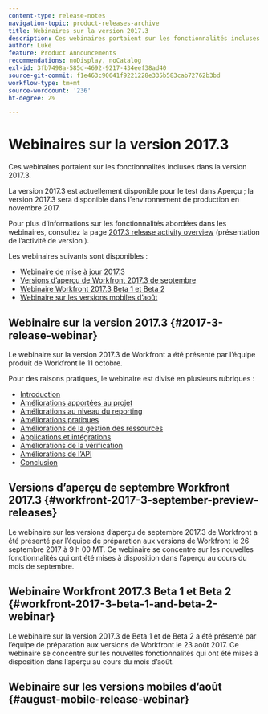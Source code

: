 ```yaml
---
content-type: release-notes
navigation-topic: product-releases-archive
title: Webinaires sur la version 2017.3
description: Ces webinaires portaient sur les fonctionnalités incluses dans la version 2017.3.
author: Luke
feature: Product Announcements
recommendations: noDisplay, noCatalog
exl-id: 3fb7498a-585d-4692-9217-434eef38ad40
source-git-commit: f1e463c90641f9221228e335b583cab72762b3bd
workflow-type: tm+mt
source-wordcount: '236'
ht-degree: 2%

---
```


# Webinaires sur la version 2017.3

Ces webinaires portaient sur les fonctionnalités incluses dans la version 2017.3. 

La version 2017.3 est actuellement disponible pour le test dans Aperçu ; la version 2017.3 sera disponible dans l’environnement de production en novembre 2017.

Pour plus d’informations sur les fonctionnalités abordées dans les webinaires, consultez la page [2017.3 release activity overview](../../../../product-announcements/product-releases/quarterly-release-archive/2017.3-release-activity/2017-3-release-activity-overview.md) (présentation de l’activité de version ).

Les webinaires suivants sont disponibles :

* [Webinaire de mise à jour 2017.3](#2017-3-release-webinar)
* [Versions d’aperçu de Workfront 2017.3 de septembre](#workfront-2017-3-september-preview-releases)
* [Webinaire Workfront 2017.3 Beta 1 et Beta 2](#workfront-2017-3-beta-1-and-beta-2-webinar)
* [Webinaire sur les versions mobiles d’août](#august-mobile-release-webinar)

## Webinaire sur la version 2017.3 {#2017-3-release-webinar}

Le webinaire sur la version 2017.3 de Workfront a été présenté par l’équipe produit de Workfront le 11 octobre.  

Pour des raisons pratiques, le webinaire est divisé en plusieurs rubriques :

* [Introduction](#introduction)
* [Améliorations apportées au projet](#project-enhancements)
* [Améliorations au niveau du reporting](#reporting-enhancements)
* [Améliorations pratiques](#agile-enhancements)
* [Améliorations de la gestion des ressources](#resource-management-enhancements)
* [Applications et intégrations](#apps-and-integrations)
* [Améliorations de la vérification](#proofing-enhancements)
* [Améliorations de l’API](#api-enhancements)
* [Conclusion](#conclusion)

## Versions d’aperçu de septembre Workfront 2017.3 {#workfront-2017-3-september-preview-releases}

Le webinaire sur les versions d’aperçu de septembre 2017.3 de Workfront a été présenté par l’équipe de préparation aux versions de Workfront le 26 septembre 2017 à 9 h 00 MT. Ce webinaire se concentre sur les nouvelles fonctionnalités qui ont été mises à disposition dans l’aperçu au cours du mois de septembre.

## Webinaire Workfront 2017.3 Beta 1 et Beta 2 {#workfront-2017-3-beta-1-and-beta-2-webinar}

Le webinaire sur la version 2017.3 de Beta 1 et de Beta 2 a été présenté par l’équipe de préparation aux versions de Workfront le 23 août 2017. Ce webinaire se concentre sur les nouvelles fonctionnalités qui ont été mises à disposition dans l’aperçu au cours du mois d’août.

## Webinaire sur les versions mobiles d’août {#august-mobile-release-webinar}
